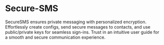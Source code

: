 # Secure-SMS
SecureSMS ensures private messaging with personalized encryption. Effortlessly create configs, send secure messages to contacts, and use public/private keys for seamless sign-ins. Trust in an intuitive user guide for a smooth and secure communication experience.
